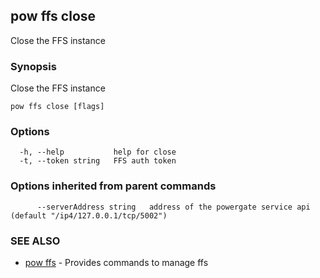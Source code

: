 ## pow ffs close

Close the FFS instance

### Synopsis

Close the FFS instance

```
pow ffs close [flags]
```

### Options

```
  -h, --help           help for close
  -t, --token string   FFS auth token
```

### Options inherited from parent commands

```
      --serverAddress string   address of the powergate service api (default "/ip4/127.0.0.1/tcp/5002")
```

### SEE ALSO

* [pow ffs](pow_ffs.md)	 - Provides commands to manage ffs

